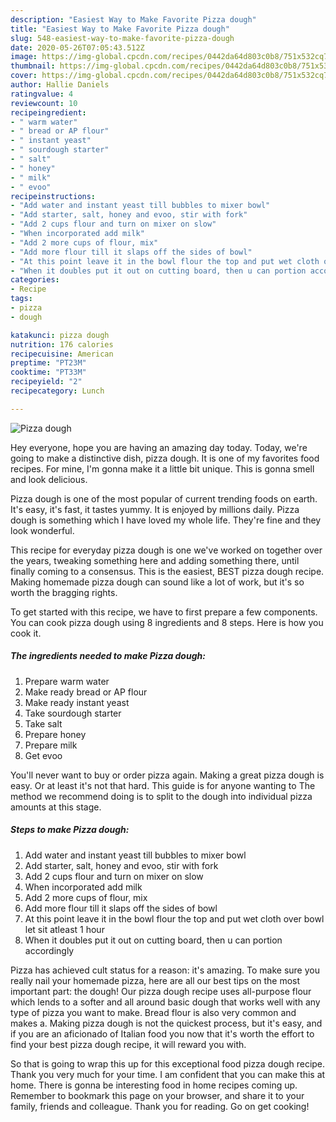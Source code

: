 ```yaml
---
description: "Easiest Way to Make Favorite Pizza dough"
title: "Easiest Way to Make Favorite Pizza dough"
slug: 548-easiest-way-to-make-favorite-pizza-dough
date: 2020-05-26T07:05:43.512Z
image: https://img-global.cpcdn.com/recipes/0442da64d803c0b8/751x532cq70/pizza-dough-recipe-main-photo.jpg
thumbnail: https://img-global.cpcdn.com/recipes/0442da64d803c0b8/751x532cq70/pizza-dough-recipe-main-photo.jpg
cover: https://img-global.cpcdn.com/recipes/0442da64d803c0b8/751x532cq70/pizza-dough-recipe-main-photo.jpg
author: Hallie Daniels
ratingvalue: 4
reviewcount: 10
recipeingredient:
- " warm water"
- " bread or AP flour"
- " instant yeast"
- " sourdough starter"
- " salt"
- " honey"
- " milk"
- " evoo"
recipeinstructions:
- "Add water and instant yeast till bubbles to mixer bowl"
- "Add starter, salt, honey and evoo, stir with fork"
- "Add 2 cups flour and turn on mixer on slow"
- "When incorporated add milk"
- "Add 2 more cups of flour, mix"
- "Add more flour till it slaps off the sides of bowl"
- "At this point leave it in the bowl flour the top and put wet cloth over bowl let sit atleast 1 hour"
- "When it doubles put it out on cutting board, then u can portion accordingly"
categories:
- Recipe
tags:
- pizza
- dough

katakunci: pizza dough 
nutrition: 176 calories
recipecuisine: American
preptime: "PT23M"
cooktime: "PT33M"
recipeyield: "2"
recipecategory: Lunch

---
```



![Pizza dough](https://img-global.cpcdn.com/recipes/0442da64d803c0b8/751x532cq70/pizza-dough-recipe-main-photo.jpg)

Hey everyone, hope you are having an amazing day today. Today, we're going to make a distinctive dish, pizza dough. It is one of my favorites food recipes. For mine, I'm gonna make it a little bit unique. This is gonna smell and look delicious.

Pizza dough is one of the most popular of current trending foods on earth. It's easy, it's fast, it tastes yummy. It is enjoyed by millions daily. Pizza dough is something which I have loved my whole life. They're fine and they look wonderful.

This recipe for everyday pizza dough is one we&#39;ve worked on together over the years, tweaking something here and adding something there, until finally coming to a consensus. This is the easiest, BEST pizza dough recipe. Making homemade pizza dough can sound like a lot of work, but it&#39;s so worth the bragging rights.


To get started with this recipe, we have to first prepare a few components. You can cook pizza dough using 8 ingredients and 8 steps. Here is how you cook it.

<!--inarticleads1-->

##### The ingredients needed to make Pizza dough:

1. Prepare  warm water
1. Make ready  bread or AP flour
1. Make ready  instant yeast
1. Take  sourdough starter
1. Take  salt
1. Prepare  honey
1. Prepare  milk
1. Get  evoo


You&#39;ll never want to buy or order pizza again. Making a great pizza dough is easy. Or at least it&#39;s not that hard. This guide is for anyone wanting to The method we recommend doing is to split to the dough into individual pizza amounts at this stage. 

<!--inarticleads2-->

##### Steps to make Pizza dough:

1. Add water and instant yeast till bubbles to mixer bowl
1. Add starter, salt, honey and evoo, stir with fork
1. Add 2 cups flour and turn on mixer on slow
1. When incorporated add milk
1. Add 2 more cups of flour, mix
1. Add more flour till it slaps off the sides of bowl
1. At this point leave it in the bowl flour the top and put wet cloth over bowl let sit atleast 1 hour
1. When it doubles put it out on cutting board, then u can portion accordingly


Pizza has achieved cult status for a reason: it&#39;s amazing. To make sure you really nail your homemade pizza, here are all our best tips on the most important part: the dough! Our pizza dough recipe uses all-purpose flour which lends to a softer and all around basic dough that works well with any type of pizza you want to make. Bread flour is also very common and makes a. Making pizza dough is not the quickest process, but it&#39;s easy, and if you are an aficionado of Italian food you now that it&#39;s worth the effort to find your best pizza dough recipe, it will reward you with. 

So that is going to wrap this up for this exceptional food pizza dough recipe. Thank you very much for your time. I am confident that you can make this at home. There is gonna be interesting food in home recipes coming up. Remember to bookmark this page on your browser, and share it to your family, friends and colleague. Thank you for reading. Go on get cooking!
